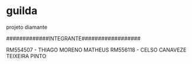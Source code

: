 # guilda
projeto diamante

#############INTEGRANTE##################

RM554507 - THIAGO MORENO MATHEUS
RM556118 - CELSO CANAVEZE TEIXEIRA PINTO
